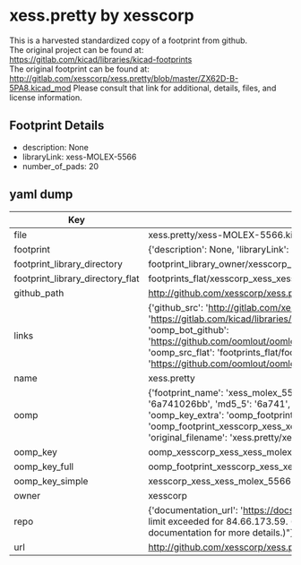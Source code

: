 # xess.pretty by xesscorp  
This is a harvested standardized copy of a footprint from github.  
The original project can be found at:  
https://gitlab.com/kicad/libraries/kicad-footprints  
The original footprint can be found at:
http://gitlab.com/xesscorp/xess.pretty/blob/master/ZX62D-B-5PA8.kicad_mod
Please consult that link for additional, details, files, and license information.  
## Footprint Details
* description: None  
* libraryLink: xess-MOLEX-5566  
* number_of_pads: 20  
## yaml dump  
| Key | Value |  
| --- | --- |  
| file | xess.pretty/xess-MOLEX-5566.kicad_mod |  
| footprint | {'description': None, 'libraryLink': 'xess-MOLEX-5566', 'number_of_pads': 20} |  
| footprint_library_directory | footprint_library_owner/xesscorp_xess.pretty |  
| footprint_library_directory_flat | footprints_flat/xesscorp_xess_xess_molex_5566/working |  
| github_path | http://github.com/xesscorp/xess.pretty/blob/master/xess-MOLEX-5566.kicad_mod |  
| links | {'github_src': 'http://gitlab.com/xesscorp/xess.pretty/blob/master/ZX62D-B-5PA8.kicad_mod', 'github_src_repo': 'https://gitlab.com/kicad/libraries/kicad-footprints', 'oomp_bot': 'footprints/xesscorp_xess_xess_molex_5566/working', 'oomp_bot_github': 'https://github.com/oomlout/oomlout_oomp_footprint_bot/tree/main/footprints/xesscorp_xess_xess_molex_5566/working', 'oomp_src_flat': 'footprints_flat/footprints_flat/xesscorp_xess_xess_molex_5566/working', 'oomp_src_flat_github': 'https://github.com/oomlout/oomlout_oomp_footprint_src/tree/main/footprints_flat/xesscorp_xess_xess_molex_5566/working'} |  
| name | xess.pretty |  
| oomp | {'footprint_name': 'xess_molex_5566', 'library_name': 'xess', 'md5': '6a741026bbed49b13c47a1c2f65dd1e6', 'md5_10': '6a741026bb', 'md5_5': '6a741', 'md5_6': '6a7410', 'oomp_key': 'oomp_xesscorp_xess_xess_molex_5566', 'oomp_key_extra': 'oomp_footprint_xesscorp_xess_xess_molex_5566', 'oomp_key_full': 'oomp_footprint_xesscorp_xess_xess_molex_5566_6a7410', 'oomp_key_simple': 'xesscorp_xess_xess_molex_5566', 'original_filename': 'xess.pretty/xess-MOLEX-5566.kicad_mod', 'owner_name': 'xesscorp'} |  
| oomp_key | oomp_xesscorp_xess_xess_molex_5566 |  
| oomp_key_full | oomp_footprint_xesscorp_xess_xess_molex_5566 |  
| oomp_key_simple | xesscorp_xess_xess_molex_5566 |  
| owner | xesscorp |  
| repo | {'documentation_url': 'https://docs.github.com/rest/overview/resources-in-the-rest-api#rate-limiting', 'message': "API rate limit exceeded for 84.66.173.59. (But here's the good news: Authenticated requests get a higher rate limit. Check out the documentation for more details.)"} |  
| url | http://github.com/xesscorp/xess.pretty |  


